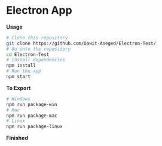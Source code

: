 # Electron App

**Usage** 
```bash
# Clone this repository
git clone https://github.com/Dawit-Aseged/Electron-Test/
# Go into the repository
cd Electron-Test
# Install dependencies
npm install
# Run the app
npm start
```

 **To Export**
 ```bash
 # Windows 
 npm run package-win
 # Mac
 npm run package-mac
 # Linux
 npm run package-linux
 ```
  
 **Finished**
